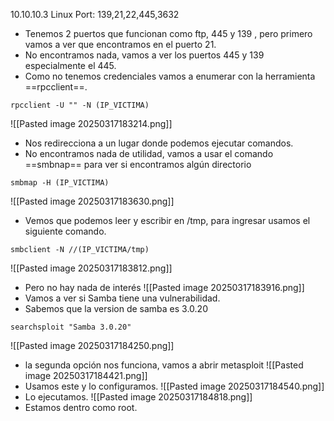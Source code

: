 10.10.10.3
Linux
Port: 139,21,22,445,3632
- Tenemos 2 puertos que funcionan como ftp, 445 y 139 , pero primero vamos a ver que encontramos en el puerto 21.
- No encontramos nada, vamos a ver los puertos 445 y 139 especialmente el 445.
- Como no tenemos credenciales vamos a enumerar con la herramienta ==rpcclient==.
```
rpcclient -U "" -N (IP_VICTIMA)
```
![[Pasted image 20250317183214.png]]
- Nos redirecciona a un lugar donde podemos ejecutar comandos.
- No encontramos nada de utilidad, vamos a usar el comando ==smbnap== para ver si encontramos algún directorio
```
smbmap -H (IP_VICTIMA)
```
![[Pasted image 20250317183630.png]]
- Vemos que podemos leer y escribir en /tmp, para ingresar usamos el siguiente comando.
```
smbclient -N //(IP_VICTIMA/tmp)
```
![[Pasted image 20250317183812.png]]
- Pero no hay nada de interés
![[Pasted image 20250317183916.png]]
- Vamos a ver si Samba tiene una vulnerabilidad.
- Sabemos que la version de samba es 3.0.20
```
searchsploit "Samba 3.0.20"
```
![[Pasted image 20250317184250.png]]
- la segunda opción nos funciona, vamos a abrir metasploit
![[Pasted image 20250317184421.png]]
- Usamos este y lo configuramos.
![[Pasted image 20250317184540.png]]
- Lo ejecutamos.
![[Pasted image 20250317184818.png]]
- Estamos dentro como root.